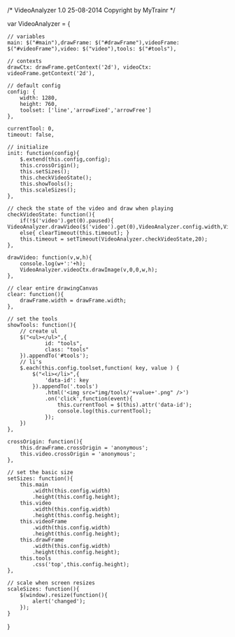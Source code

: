 /*
 VideoAnalyzer 1.0
 25-08-2014
 Copyright by MyTrainr
 */

var VideoAnalyzer = {
	
	// variables
	main: $("#main"),drawFrame: $("#drawFrame"),videoFrame: $("#videoFrame"),video: $("video"),tools: $("#tools"),
	
	// contexts
	drawCtx: drawFrame.getContext('2d'), videoCtx: videoFrame.getContext('2d'), 
	
	// default config
	config: {
		width: 1280,
		height: 760,
		toolset: ['line','arrowFixed','arrowFree']				
	}, 
	
	currentTool: 0,
	timeout: false,
	
	// initialize
	init: function(config){
		$.extend(this.config,config);
		this.crossOrigin();			
		this.setSizes();
		this.checkVideoState();
		this.showTools();					
		this.scaleSizes();
	},	
	
	// check the state of the video and draw when playing
	checkVideoState: function(){
		if(!$('video').get(0).paused){ VideoAnalyzer.drawVideo($('video').get(0),VideoAnalyzer.config.width,VideoAnalyzer.config.height);}
		else{ clearTimeout(this.timeout); }		
		this.timeout = setTimeout(VideoAnalyzer.checkVideoState,20);			
	},
	
	drawVideo: function(v,w,h){
		console.log(w+':'+h);
		VideoAnalyzer.videoCtx.drawImage(v,0,0,w,h);	
	},
		
	// clear entire drawingCanvas
	clear: function(){
		drawFrame.width = drawFrame.width;		
	},
	
	// set the tools
	showTools: function(){
		// create ul
		$("<ul></ul>",{
  				id: "tools",
  				class: "tools"
  		}).appendTo('#tools');	
  		// li's
		$.each(this.config.toolset,function( key, value ) {
  			$("<li></li>",{
  				'data-id': key
  			}).appendTo('.tools')
  				.html('<img src="img/tools/'+value+'.png" />')
  				.on('click',function(event){
  					this.currentTool = $(this).attr('data-id');		
  					console.log(this.currentTool);			
  				});
		})	
	},
	
	crossOrigin: function(){
		this.drawFrame.crossOrigin = 'anonymous';
		this.video.crossOrigin = 'anonymous';		
	},
	
	// set the basic size
	setSizes: function(){
		this.main
			.width(this.config.width)
			.height(this.config.height);
		this.video
			.width(this.config.width)
			.height(this.config.height);
		this.videoFrame
			.width(this.config.width)
			.height(this.config.height);
		this.drawFrame
			.width(this.config.width)
			.height(this.config.height);
		this.tools
			.css('top',this.config.height);	
	},
	
	// scale when screen resizes
	scaleSizes: function(){
		$(window).resize(function(){
			alert('changed');
		});
	}
			
		
}
